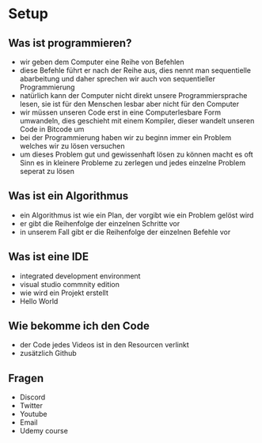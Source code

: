 # Setup

## Was ist programmieren?

* wir geben dem Computer eine Reihe von Befehlen
* diese Befehle führt er nach der Reihe aus, dies nennt man sequentielle abarbeitung und daher sprechen wir auch von sequentieller Programmierung
* natürlich kann der Computer nicht direkt unsere Programmiersprache lesen, sie ist für den Menschen lesbar aber nicht für den Computer
* wir müssen unseren Code erst in eine Computerlesbare Form umwandeln, dies geschieht mit einem Kompiler, dieser wandelt unseren Code in Bitcode um
* bei der Programmierung haben wir zu beginn immer ein Problem welches wir zu lösen versuchen
* um dieses Problem gut und gewissenhaft lösen zu können macht es oft Sinn es in kleinere Probleme zu zerlegen und jedes einzelne Problem seperat zu lösen

## Was ist ein Algorithmus

* ein Algorithmus ist wie ein Plan, der vorgibt wie ein Problem gelöst wird
* er gibt die Reihenfolge der einzelnen Schritte vor
* in unserem Fall gibt er die Reihenfolge der einzelnen Befehle vor

## Was ist eine IDE

* integrated development environment
* visual studio commnity edition
* wie wird ein Projekt erstellt
* Hello World

## Wie bekomme ich den Code

* der Code jedes Videos ist in den Resourcen verlinkt
* zusätzlich Github

## Fragen

* Discord
* Twitter
* Youtube
* Email
* Udemy course
